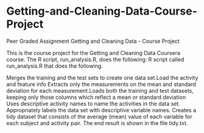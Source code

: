 # Getting-and-Cleaning-Data-Course-Project
Peer Graded Assignment
Getting and Cleaning Data - Course Project

This is the course project for the Getting and Cleaning Data Coursera course. The R script, run_analysis.R, does the following:
R script called run_analysis.R that does the following.

Merges the training and the test sets to create one data set.Load the activity and feature info
Extracts only the measurements on the mean and standard deviation for each measurement.Loads both the training and test datasets, keeping only those columns which reflect a mean or standard deviation
Uses descriptive activity names to name the activities in the data set.
Appropriately labels the data set with descriptive variable names.
Creates a tidy dataset that consists of the average (mean) value of each variable for each subject and activity pair.
The end result is shown in the file tidy.txt.

